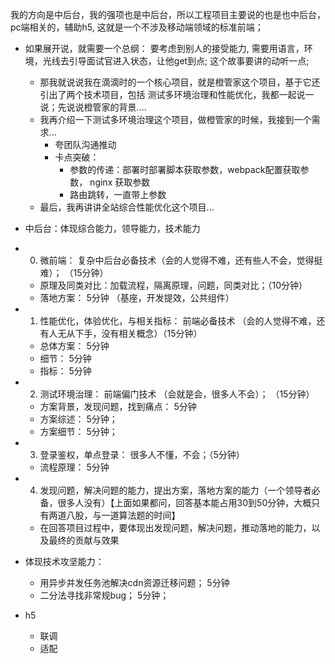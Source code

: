 我的方向是中后台，我的强项也是中后台，所以工程项目主要说的也是也中后台，pc端相关的，辅助h5, 这就是一个不涉及移动端领域的标准前端；

- 如果展开说，就需要一个总纲： 要考虑到别人的接受能力, 需要用语言，环境，光线去引导面试官进入状态，让他get到点; 这个故事要讲的动听一点;
  - 那我就说说我在滴滴时的一个核心项目，就是橙管家这个项目，基于它还引出了两个技术项目，包括 测试多环境治理和性能优化，我都一起说一说；先说说橙管家的背景....
  - 我再介绍一下测试多环境治理这个项目，做橙管家的时候，我接到一个需求...
    - 夸团队沟通推动
    - 卡点突破： 
      - 参数的传递：部署时部署脚本获取参数，webpack配置获取参数， nginx 获取参数 
      - 路由跳转，一直带上参数
  - 最后，我再讲讲全站综合性能优化这个项目...


- 中后台：体现综合能力，领导能力，技术能力

- 0. 微前端： 复杂中后台必备技术（会的人觉得不难，还有些人不会，觉得挺难）；  （15分钟）
  - 原理及同类对比：加载流程，隔离原理，问题，同类对比；（10分钟）
  - 落地方案： 5分钟 （基座，开发提效，公共组件）
- 1. 性能优化，体验优化，与相关指标： 前端必备技术 （会的人觉得不难，还有人无从下手，没有相关概念）（15分钟）
  - 总体方案： 5分钟
  - 细节： 5分钟
  - 指标： 5分钟
- 2. 测试环境治理： 前端偏门技术 （会就是会，很多人不会）； （15分钟）
  - 方案背景，发现问题，找到痛点： 5分钟
  - 方案综述： 5分钟；
  - 方案细节： 5分钟；
- 3. 登录鉴权，单点登录： 很多人不懂，不会；（5分钟）
  - 流程原理： 5分钟
- 4. 发现问题，解决问题的能力，提出方案，落地方案的能力（一个领导者必备，很多人没有）【上面如果都问，回答基本能占用30到50分钟，大概只有两道八股，与一道算法题的时间】
  - 在回答项目过程中，要体现出发现问题，解决问题，推动落地的能力，以及最终的贡献与效果



- 体现技术攻坚能力：
  - 用异步并发任务池解决cdn资源迁移问题； 5分钟
  - 二分法寻找非常规bug； 5分钟；


- h5
  - 联调
  - 适配